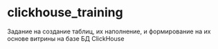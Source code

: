 # clickhouse_training
Задание на создание таблиц, их наполнение, и формирование на их основе витрины на базе БД ClickHouse
